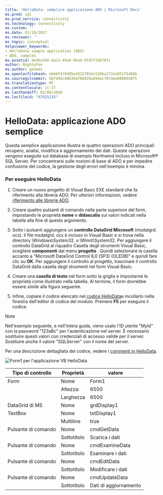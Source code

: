 ```yaml
---
title: 'HelloData: semplice applicazione ADO | Microsoft Docs'
ms.prod: sql
ms.prod_service: connectivity
ms.technology: connectivity
ms.custom: ''
ms.date: 01/19/2017
ms.reviewer: ''
ms.topic: conceptual
helpviewer_keywords:
- HelloData sample application [ADO]
- ADO, samples
ms.assetid: de4bcd56-dac2-45e6-95ab-9fd7f25878fc
author: MightyPen
ms.author: genemi
ms.openlocfilehash: e666f479d95e3915703dc539ba2731e95175488b
ms.sourcegitcommit: b87d36c46b39af8b929ad94ec707dee8800950f5
ms.translationtype: MT
ms.contentlocale: it-IT
ms.lasthandoff: 02/08/2020
ms.locfileid: "67925135"
---
```

# <a name="hellodata-a-simple-ado-application"></a>HelloData: applicazione ADO semplice
Questa semplice applicazione illustra le quattro operazioni ADO principali: recupero, analisi, modifica e aggiornamento dei dati. Queste operazioni vengono eseguite sul database di esempio Northwind incluso in Microsoft® SQL Server. Per concentrarsi sulle nozioni di base di ADO e per impedire confusione del codice, la gestione degli errori nell'esempio è minima.  
  
### <a name="to-run-hellodata"></a>Per eseguire HelloData  
  
1.  Creare un nuovo progetto di Visual Basic EXE standard che fa riferimento alla libreria ADO. Per ulteriori informazioni, vedere [riferimento alle librerie ADO](../../../ado/guide/referencing-the-ado-libraries.md).  
  
2.  Creare quattro pulsanti di comando nella parte superiore del form, impostando le proprietà **nome** e **didascalia** sui valori indicati nella tabella alla fine di questo argomento.  
  
3.  Sotto i pulsanti aggiungere un **controllo DataGrid Microsoft** (msdatgrd. ocx). Il file msdatgrd. ocx è incluso in Visual Basic e si trova nella directory \Windows\System32. o \Winnt\System32. Per aggiungere il controllo DataGrid al riquadro Casella degli strumenti Visual Basic, scegliere **componenti** dal menu **progetto** . Quindi selezionare la casella accanto a "Microsoft DataGrid Control 6,0 (SP3) (OLEDB)" e quindi fare clic su **OK**. Per aggiungere il controllo al progetto, trascinare il controllo DataGrid dalla casella degli strumenti nel form Visual Basic.  
  
4.  Creare una **casella di testo** nel form sotto la griglia e impostarne le proprietà come illustrato nella tabella. Al termine, il form dovrebbe essere simile alla figura seguente.  
  
5.  Infine, copiare il codice elencato nel [codice HelloData](../../../ado/guide/data/hellodata-code.md)e incollarlo nella finestra dell'editor di codice del modulo. Premere **F5** per eseguire il codice.  
  
> [!NOTE]
>  Nell'esempio seguente, e nell'intera guida, viene usato l'ID utente "MyId" con la password "123aBc" per l'autenticazione nel server. È necessario sostituire questi valori con credenziali di accesso valide per il server. Sostituire anche il valore "SQLServer" con il nome del server.  
  
 Per una descrizione dettagliata del codice, vedere i [commenti in HelloData](../../../ado/guide/data/comments-on-hellodata.md).  
  
 ![Form1 per l'applicazione VB HelloData](../../../ado/guide/data/media/hellodata.gif "HelloData")  
  
|Tipo di controllo|Proprietà|valore|  
|------------------|--------------|-----------|  
|Form|Nome|Form1|  
||Altezza:|6500|  
||Larghezza|6500|  
|DataGrid di MS|Nome|grdDisplay1|  
|TextBox|Nome|txtDisplay1|  
||Multiline|true|  
|Pulsante di comando|Nome|cmdGetData|  
||Sottotitolo|Scarica i dati|  
|Pulsante di comando|Nome|cmdExamineData|  
||Sottotitolo|Esaminare i dati|  
|Pulsante di comando|Nome|cmdEditData|  
||Sottotitolo|Modificare i dati|  
|Pulsante di comando|Nome|cmdUpdateData|  
||Sottotitolo|Dati di aggiornamento|

